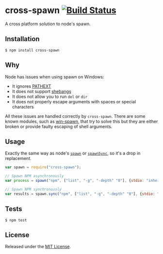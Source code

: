 # cross-spawn [![Build Status](https://travis-ci.org/IndigoUnited/node-cross-spawn.svg?branch=master)](https://travis-ci.org/IndigoUnited/node-cross-spawn)

A cross platform solution to node's spawn.


## Installation

`$ npm install cross-spawn`


## Why

Node has issues when using spawn on Windows:

- It ignores [PATHEXT](https://github.com/joyent/node/issues/2318)
- It does not support [shebangs](http://pt.wikipedia.org/wiki/Shebang)
- It does not allow you to run `del` or `dir`
- It does not properly escape arguments with spaces or special characters

All these issues are handled correctly by `cross-spawn`.
There are some known modules, such as [win-spawn](https://github.com/ForbesLindesay/win-spawn), that try to solve this but they are either broken or provide faulty escaping of shell arguments.


## Usage

Exactly the same way as node's [`spawn`](https://nodejs.org/api/child_process.html#child_process_child_process_spawn_command_args_options) or [`spawnSync`](https://nodejs.org/api/child_process.html#child_process_child_process_spawnsync_command_args_options), so it's a drop in replacement.

```javascript
var spawn = require("cross-spawn");

// Spawn NPM asynchronously
var process = spawn("npm", ["list", "-g", "-depth" "0"], {stdio: "inherit"});

// Spawn NPM synchronously
var results = spawn.sync("npm", ["list", "-g", "-depth" "0"], {stdio: "inherit"});
```


## Tests

`$ npm test`


## License

Released under the [MIT License](http://www.opensource.org/licenses/mit-license.php).
